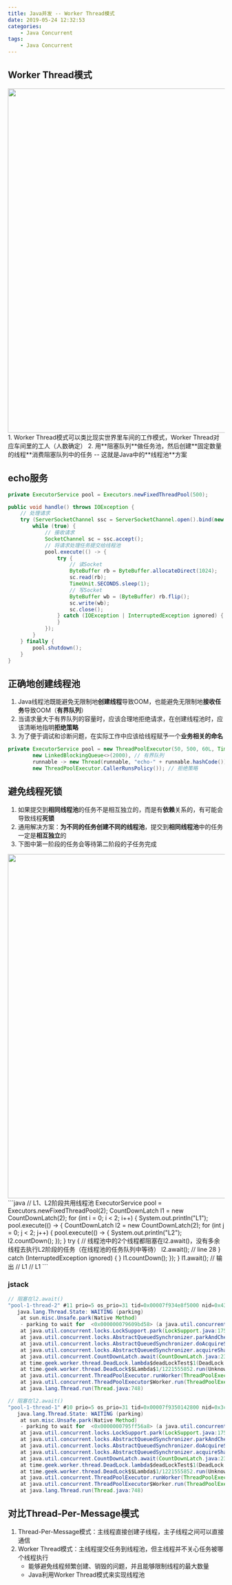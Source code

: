 ```yaml
---
title: Java并发 -- Worker Thread模式
date: 2019-05-24 12:32:53
categories:
    - Java Concurrent
tags:
    - Java Concurrent
---
```


## Worker Thread模式
<img src="https://java-concurrent-1253868755.cos.ap-guangzhou.myqcloud.com/java-concurrent-worker-thread.png" width=800/>
1. Worker Thread模式可以类比现实世界里车间的工作模式，Worker Thread对应车间里的工人（人数确定）
2. 用**阻塞队列**做任务池，然后创建**固定数量的线程**消费阻塞队列中的任务 -- 这就是Java中的**线程池**方案

<!-- more -->

## echo服务
```java
private ExecutorService pool = Executors.newFixedThreadPool(500);

public void handle() throws IOException {
    // 处理请求
    try (ServerSocketChannel ssc = ServerSocketChannel.open().bind(new InetSocketAddress(8080))) {
        while (true) {
            // 接收请求
            SocketChannel sc = ssc.accept();
            // 将请求处理任务提交给线程池
            pool.execute(() -> {
                try {
                    // 读Socket
                    ByteBuffer rb = ByteBuffer.allocateDirect(1024);
                    sc.read(rb);
                    TimeUnit.SECONDS.sleep(1);
                    // 写Socket
                    ByteBuffer wb = (ByteBuffer) rb.flip();
                    sc.write(wb);
                    sc.close();
                } catch (IOException | InterruptedException ignored) {
                }
            });
        }
    } finally {
        pool.shutdown();
    }
}
```

## 正确地创建线程池
1. Java线程池既能避免无限制地**创建线程**导致OOM，也能避免无限制地**接收任务**导致OOM（**有界队列**）
2. 当请求量大于有界队列的容量时，应该合理地拒绝请求，在创建线程池时，应该清晰地指明**拒绝策略**
3. 为了便于调试和诊断问题，在实际工作中应该给线程赋予一个**业务相关的命名**

```java
private ExecutorService pool = new ThreadPoolExecutor(50, 500, 60L, TimeUnit.SECONDS,
        new LinkedBlockingQueue<>(2000), // 有界队列
        runnable -> new Thread(runnable, "echo-" + runnable.hashCode()), // ThreadFactory
        new ThreadPoolExecutor.CallerRunsPolicy()); // 拒绝策略
```

## 避免线程死锁
1. 如果提交到**相同线程池**的任务不是相互独立的，而是有**依赖**关系的，有可能会导致线程**死锁**
2. 通用解决方案：**为不同的任务创建不同的线程池**，提交到**相同线程池**中的任务一定是**相互独立**的
3. 下图中第一阶段的任务会等待第二阶段的子任务完成

<img src="https://java-concurrent-1253868755.cos.ap-guangzhou.myqcloud.com/java-concurrent-worker-thread-dead-lock.png" width=800/>
```java
// L1、L2阶段共用线程池
ExecutorService pool = Executors.newFixedThreadPool(2);
CountDownLatch l1 = new CountDownLatch(2);
for (int i = 0; i < 2; i++) {
    System.out.println("L1");
    pool.execute(() -> {
        CountDownLatch l2 = new CountDownLatch(2);
        for (int j = 0; j < 2; j++) {
            pool.execute(() -> {
                System.out.println("L2");
                l2.countDown();
            });
        }
        try {
            // 线程池中的2个线程都阻塞在l2.await()，没有多余线程去执行L2阶段的任务（在线程池的任务队列中等待）
            l2.await(); // line 28
        } catch (InterruptedException ignored) {
        }
        l1.countDown();
    });
}
l1.await();
// 输出
//  L1
//  L1
```

### jstack
```java
// 阻塞在l2.await()
"pool-1-thread-2" #11 prio=5 os_prio=31 tid=0x00007f934e8f5000 nid=0x4303 waiting on condition [0x000070000792d000]
   java.lang.Thread.State: WAITING (parking)
	at sun.misc.Unsafe.park(Native Method)
	- parking to wait for  <0x000000079609bd58> (a java.util.concurrent.CountDownLatch$Sync)
	at java.util.concurrent.locks.LockSupport.park(LockSupport.java:175)
	at java.util.concurrent.locks.AbstractQueuedSynchronizer.parkAndCheckInterrupt(AbstractQueuedSynchronizer.java:836)
	at java.util.concurrent.locks.AbstractQueuedSynchronizer.doAcquireSharedInterruptibly(AbstractQueuedSynchronizer.java:997)
	at java.util.concurrent.locks.AbstractQueuedSynchronizer.acquireSharedInterruptibly(AbstractQueuedSynchronizer.java:1304)
	at java.util.concurrent.CountDownLatch.await(CountDownLatch.java:231)
	at time.geek.worker.thread.DeadLock.lambda$deadLockTest$1(DeadLock.java:28)
	at time.geek.worker.thread.DeadLock$$Lambda$1/1221555852.run(Unknown Source)
	at java.util.concurrent.ThreadPoolExecutor.runWorker(ThreadPoolExecutor.java:1149)
	at java.util.concurrent.ThreadPoolExecutor$Worker.run(ThreadPoolExecutor.java:624)
	at java.lang.Thread.run(Thread.java:748)

// 阻塞在l2.await()
"pool-1-thread-1" #10 prio=5 os_prio=31 tid=0x00007f9350142800 nid=0x3c03 waiting on condition [0x000070000782a000]
   java.lang.Thread.State: WAITING (parking)
	at sun.misc.Unsafe.park(Native Method)
	- parking to wait for  <0x0000000795ff56a8> (a java.util.concurrent.CountDownLatch$Sync)
	at java.util.concurrent.locks.LockSupport.park(LockSupport.java:175)
	at java.util.concurrent.locks.AbstractQueuedSynchronizer.parkAndCheckInterrupt(AbstractQueuedSynchronizer.java:836)
	at java.util.concurrent.locks.AbstractQueuedSynchronizer.doAcquireSharedInterruptibly(AbstractQueuedSynchronizer.java:997)
	at java.util.concurrent.locks.AbstractQueuedSynchronizer.acquireSharedInterruptibly(AbstractQueuedSynchronizer.java:1304)
	at java.util.concurrent.CountDownLatch.await(CountDownLatch.java:231)
	at time.geek.worker.thread.DeadLock.lambda$deadLockTest$1(DeadLock.java:28)
	at time.geek.worker.thread.DeadLock$$Lambda$1/1221555852.run(Unknown Source)
	at java.util.concurrent.ThreadPoolExecutor.runWorker(ThreadPoolExecutor.java:1149)
	at java.util.concurrent.ThreadPoolExecutor$Worker.run(ThreadPoolExecutor.java:624)
	at java.lang.Thread.run(Thread.java:748)
```

## 对比Thread-Per-Message模式
1. Thread-Per-Message模式：主线程直接创建子线程，主子线程之间可以直接通信
2. Worker Thread模式：主线程提交任务到线程池，但主线程并不关心任务被哪个线程执行
    - 能够避免线程频繁创建、销毁的问题，并且能够限制线程的最大数量
    - Java利用Worker Thread模式来实现线程池

<!-- indicate-the-source -->
